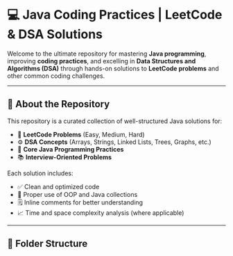 # 💻 Java Coding Practices | LeetCode & DSA Solutions

Welcome to the ultimate repository for mastering **Java programming**, improving **coding practices**, and excelling in **Data Structures and Algorithms (DSA)** through hands-on solutions to **LeetCode problems** and other common coding challenges.

---

## 📌 About the Repository

This repository is a curated collection of well-structured Java solutions for:
- 📘 **LeetCode Problems** (Easy, Medium, Hard)
- ⚙️ **DSA Concepts** (Arrays, Strings, Linked Lists, Trees, Graphs, etc.)
- 🧠 **Core Java Programming Practices**
- 📚 **Interview-Oriented Problems**

Each solution includes:
- ✅ Clean and optimized code
- 🧩 Proper use of OOP and Java collections
- 🗒️ Inline comments for better understanding
- 📈 Time and space complexity analysis (where applicable)

---

## 📁 Folder Structure

